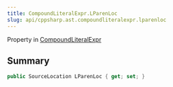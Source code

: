 ```yaml
---
title: CompoundLiteralExpr.LParenLoc
slug: api/cppsharp.ast.compoundliteralexpr.lparenloc
---
```

Property in [CompoundLiteralExpr](/api/cppsharp/ast/compoundliteralexpr)

## Summary



```csharp
public SourceLocation LParenLoc { get; set; }
```

